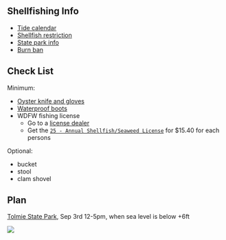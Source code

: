 
## Shellfishing Info
- [Tide calendar](https://tides.net/washington/773/)
- [Shellfish restriction](https://fortress.wa.gov/doh/biotoxin/biotoxin.html)
- [State park info](https://www.parks.wa.gov/297/Tolmie)
- [Burn ban](https://fortress.wa.gov/dnr/protection/firedanger/)

## Check List

Minimum:
- [Oyster knife and gloves](https://www.amazon.com/dp/B0BKG4TRSZ)
- [Waterproof boots](https://www.amazon.com/dp/B003Y2X4BS)
- WDFW fishing license 
  - Go to a [license dealer](https://wdfw.wa.gov/licenses/dealers?dealer_name=&city=Bellevue&county=)
  - Get the [`25 - Annual Shellfish/Seaweed License`](https://fishhunt.dfw.wa.gov/customer/catalog?residentTypeId=2) for $15.40 for each persons


Optional:
- bucket
- stool
- clam shovel

## Plan

[Tolmie State Park](https://goo.gl/maps/dEv7ZPikmjWcwhs99), Sep 3rd 12-5pm, when sea level is below +6ft

[![](https://tides.net/graph/773/2023/09/3_lg.png)](https://tides.net/washington/773/?year=2023&month=09&day=03)
